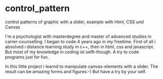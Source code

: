 # control_pattern
control patterns of graphic with a slider, example with Html, CSS und Canvas

I'm a psychologist with masterdegree and master of advanced studies in carrer-counselling. I began to code 4 years ago in my freetime. First of all i absolved i distance learning study in c++, then in html, css and javascript. But most of my knowledge in coding ist selft-though. A try to code programs just for fun.

In this little project i learnd to manipulate canvas-elements with a slider. The result can be amazing forms and figures:-) But have a try by your self.
